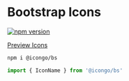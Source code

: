 Bootstrap Icons
===

[![npm version](https://img.shields.io/npm/v/@icongo/bs.svg)](https://www.npmjs.com/package/@icongo/bs)

[Preview Icons](http://icongo.github.io/#/icons/bootstrap)

```bash
npm i @icongo/bs
```

```jsx
import { IconName } from '@icongo/bs'
```